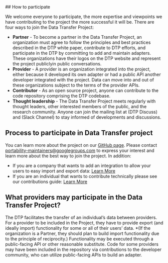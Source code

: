 
<div class="section" markdown="1">
## How to participate
<div class="mustache">
</div>

We welcome everyone to participate, the more expertise and viewpoints we have contributing to the project the more successful it will be. There are four ways to join the Data Transfer Project:
  * **Partner** - To become a partner in the Data Transfer Project, an organization must agree to follow the principles and best practices described in the DTP white paper, contribute to DTP efforts, and participate in the DTP by committing to add and maintain adapters. These organizations have their logos on the DTP website and represent the project publiclyin public conversations.
  * **Provider** - A provider is an organization integrated into the project, either because it developed its own adapter or had a public API another developer integrated with the project. Data can move into and out of these organizations subject to the terms of the provider APIs.
  * **Contributor** - As an open source project, anyone can contribute to the code repository comprising the DTP codebase.
  * **Thought leadership** - The Data Transfer Project meets regularly with thought leaders, other interested members of the public, and the  research community. Anyone can join the mailing list at (DTP Discuss) and (Slack Channel) to stay informed of developments and discussions.
</div>

<div class="section" markdown="1">

## Process to participate in Data Transfer project
<div class="mustache">
</div>

You can learn more about the project on our [GitHub page](https://github.com/google/data-transfer-project). Please contact portability-maintainers@googlegroups.com to express your interest and learn more about the best way to join the project. In addition:

  * If you are a company that wants to add an integration to allow your users to easy import and export data: [Learn More](https://github.com/google/data-transfer-project/blob/master/Documentation/Integration.md)
  * If you are an individual that wants to contribute technically please see our contributions guide: [Learn More](https://github.com/google/data-transfer-project/blob/master/Documentation/Developer.md)

</div>
<div class="section" markdown="1">

## What providers may participate in the Data Transfer Project?
<div class="mustache">
</div>

The DTP facilitates the transfer of an individual’s data between providers. For a provider to be included in the Project, they have to provide export (and ideally import) functionality for some or all of their users’ data. \*(If the organization is a Partner, they should plan to build import functionality due to the principle of reciprocity.) Functionality may be executed through a public-facing API or other reasonable substitute. Code for some providers may have been included in the repository via contributions to the developer community, who can utilize public-facing APIs to build an adapter.

</div>
<div class="section" markdown="1">
